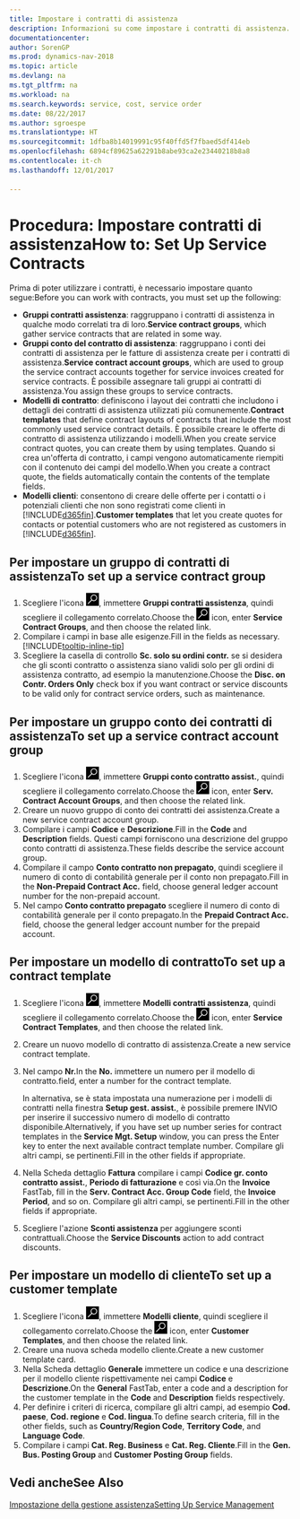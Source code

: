 ```yaml
---
title: Impostare i contratti di assistenza
description: Informazioni su come impostare i contratti di assistenza.
documentationcenter: 
author: SorenGP
ms.prod: dynamics-nav-2018
ms.topic: article
ms.devlang: na
ms.tgt_pltfrm: na
ms.workload: na
ms.search.keywords: service, cost, service order
ms.date: 08/22/2017
ms.author: sgroespe
ms.translationtype: HT
ms.sourcegitcommit: 1dfba8b14019991c95f40ffd5f7fbaed5df414eb
ms.openlocfilehash: 6894cf89625a62291b8abe93ca2e23440218b8a8
ms.contentlocale: it-ch
ms.lasthandoff: 12/01/2017

---
```


# <a name="how-to-set-up-service-contracts"></a><span data-ttu-id="09d75-103">Procedura: Impostare contratti di assistenza</span><span class="sxs-lookup"><span data-stu-id="09d75-103">How to: Set Up Service Contracts</span></span>
<span data-ttu-id="09d75-104">Prima di poter utilizzare i contratti, è necessario impostare quanto segue:</span><span class="sxs-lookup"><span data-stu-id="09d75-104">Before you can work with contracts, you must set up the following:</span></span> 

* <span data-ttu-id="09d75-105">**Gruppi contratti assistenza**: raggruppano i contratti di assistenza in qualche modo correlati tra di loro.</span><span class="sxs-lookup"><span data-stu-id="09d75-105">**Service contract groups**, which gather service contracts that are related in some way.</span></span>
* <span data-ttu-id="09d75-106">**Gruppi conto del contratto di assistenza**: raggruppano i conti dei contratti di assistenza per le fatture di assistenza create per i contratti di assistenza.</span><span class="sxs-lookup"><span data-stu-id="09d75-106">**Service contract account groups**, which are used to group the service contract accounts together for service invoices created for service contracts.</span></span> <span data-ttu-id="09d75-107">È possibile assegnare tali gruppi ai contratti di assistenza.</span><span class="sxs-lookup"><span data-stu-id="09d75-107">You assign these groups to service contracts.</span></span>  
* <span data-ttu-id="09d75-108">**Modelli di contratto**: definiscono i layout dei contratti che includono i dettagli dei contratti di assistenza utilizzati più comunemente.</span><span class="sxs-lookup"><span data-stu-id="09d75-108">**Contract templates** that define contract layouts of contracts that include the most commonly used service contract details.</span></span> <span data-ttu-id="09d75-109">È possibile creare le offerte di contratto di assistenza utilizzando i modelli.</span><span class="sxs-lookup"><span data-stu-id="09d75-109">When you create service contract quotes, you can create them by using templates.</span></span> <span data-ttu-id="09d75-110">Quando si crea un'offerta di contratto, i campi vengono automaticamente riempiti con il contenuto dei campi del modello.</span><span class="sxs-lookup"><span data-stu-id="09d75-110">When you create a contract quote, the fields automatically contain the contents of the template fields.</span></span>
* <span data-ttu-id="09d75-111">**Modelli clienti**: consentono di creare delle offerte per i contatti o i potenziali clienti che non sono registrati come clienti in [!INCLUDE[d365fin](includes/d365fin_md.md)].</span><span class="sxs-lookup"><span data-stu-id="09d75-111">**Customer templates** that let you create quotes for contacts or potential customers who are not registered as customers in [!INCLUDE[d365fin](includes/d365fin_md.md)].</span></span>  

## <a name="to-set-up-a-service-contract-group"></a><span data-ttu-id="09d75-112">Per impostare un gruppo di contratti di assistenza</span><span class="sxs-lookup"><span data-stu-id="09d75-112">To set up a service contract group</span></span>  
1. <span data-ttu-id="09d75-113">Scegliere l'icona ![Cerca pagina o report](media/ui-search/search_small.png "icona Cerca pagina o report"), immettere **Gruppi contratti assistenza**, quindi scegliere il collegamento correlato.</span><span class="sxs-lookup"><span data-stu-id="09d75-113">Choose the ![Search for Page or Report](media/ui-search/search_small.png "Search for Page or Report icon") icon, enter **Service Contract Groups**, and then choose the related link.</span></span>  
2. <span data-ttu-id="09d75-114">Compilare i campi in base alle esigenze.</span><span class="sxs-lookup"><span data-stu-id="09d75-114">Fill in the fields as necessary.</span></span> [!INCLUDE[tooltip-inline-tip](includes/tooltip-inline-tip_md.md)]
3. <span data-ttu-id="09d75-115">Scegliere la casella di controllo **Sc. solo su ordini contr.** se si desidera che gli sconti contratto o assistenza siano validi solo per gli ordini di assistenza contratto, ad esempio la manutenzione.</span><span class="sxs-lookup"><span data-stu-id="09d75-115">Choose the **Disc. on Contr. Orders Only** check box if you want contract or service discounts to be valid only for contract service orders, such as maintenance.</span></span>  

## <a name="to-set-up-a-service-contract-account-group"></a><span data-ttu-id="09d75-116">Per impostare un gruppo conto dei contratti di assistenza</span><span class="sxs-lookup"><span data-stu-id="09d75-116">To set up a service contract account group</span></span>  
1. <span data-ttu-id="09d75-117">Scegliere l'icona ![Cerca pagina o report](media/ui-search/search_small.png "icona Cerca pagina o report"), immettere **Gruppi conto contratto assist.**, quindi scegliere il collegamento correlato.</span><span class="sxs-lookup"><span data-stu-id="09d75-117">Choose the ![Search for Page or Report](media/ui-search/search_small.png "Search for Page or Report icon") icon, enter **Serv. Contract Account Groups**, and then choose the related link.</span></span>  
2. <span data-ttu-id="09d75-118">Creare un nuovo gruppo di conto dei contratti dei assistenza.</span><span class="sxs-lookup"><span data-stu-id="09d75-118">Create a new service contract account group.</span></span>   
3. <span data-ttu-id="09d75-119">Compilare i campi **Codice** e **Descrizione**.</span><span class="sxs-lookup"><span data-stu-id="09d75-119">Fill in the **Code** and **Description** fields.</span></span> <span data-ttu-id="09d75-120">Questi campi forniscono una descrizione del gruppo conto contratti di assistenza.</span><span class="sxs-lookup"><span data-stu-id="09d75-120">These fields describe the service account group.</span></span>  
4. <span data-ttu-id="09d75-121">Compilare il campo **Conto contratto non prepagato**, quindi scegliere il numero di conto di contabilità generale per il conto non prepagato.</span><span class="sxs-lookup"><span data-stu-id="09d75-121">Fill in the **Non-Prepaid Contract Acc.** field, choose general ledger account number for the non-prepaid account.</span></span>  
5. <span data-ttu-id="09d75-122">Nel campo **Conto contratto prepagato** scegliere il numero di conto di contabilità generale per il conto prepagato.</span><span class="sxs-lookup"><span data-stu-id="09d75-122">In the **Prepaid Contract Acc.** field, choose the general ledger account number for the prepaid account.</span></span>  

## <a name="to-set-up-a-contract-template"></a><span data-ttu-id="09d75-123">Per impostare un modello di contratto</span><span class="sxs-lookup"><span data-stu-id="09d75-123">To set up a contract template</span></span>  
1. <span data-ttu-id="09d75-124">Scegliere l'icona ![Cerca pagina o report](media/ui-search/search_small.png "icona Cerca pagina o report"), immettere **Modelli contratti assistenza**, quindi scegliere il collegamento correlato.</span><span class="sxs-lookup"><span data-stu-id="09d75-124">Choose the ![Search for Page or Report](media/ui-search/search_small.png "Search for Page or Report icon") icon, enter **Service Contract Templates**, and then choose the related link.</span></span>  
2. <span data-ttu-id="09d75-125">Creare un nuovo modello di contratto di assistenza.</span><span class="sxs-lookup"><span data-stu-id="09d75-125">Create a new service contract template.</span></span>  
3. <span data-ttu-id="09d75-126">Nel campo **Nr.**</span><span class="sxs-lookup"><span data-stu-id="09d75-126">In the **No.**</span></span> <span data-ttu-id="09d75-127">immettere un numero per il modello di contratto.</span><span class="sxs-lookup"><span data-stu-id="09d75-127">field, enter a number for the contract template.</span></span>  
  
     <span data-ttu-id="09d75-128">In alternativa, se è stata impostata una numerazione per i modelli di contratti nella finestra **Setup gest. assist.**, è possibile premere INVIO per inserire il successivo numero di modello di contratto disponibile.</span><span class="sxs-lookup"><span data-stu-id="09d75-128">Alternatively, if you have set up number series for contract templates in the **Service Mgt. Setup** window, you can press the Enter key to enter the next available contract template number.</span></span> <span data-ttu-id="09d75-129">Compilare gli altri campi, se pertinenti.</span><span class="sxs-lookup"><span data-stu-id="09d75-129">Fill in the other fields if appropriate.</span></span>  
  
4. <span data-ttu-id="09d75-130">Nella Scheda dettaglio **Fattura** compilare i campi **Codice gr. conto contratto assist.**, **Periodo di fatturazione** e così via.</span><span class="sxs-lookup"><span data-stu-id="09d75-130">On the **Invoice** FastTab, fill in the **Serv. Contract Acc. Group Code** field, the **Invoice Period**, and so on.</span></span> <span data-ttu-id="09d75-131">Compilare gli altri campi, se pertinenti.</span><span class="sxs-lookup"><span data-stu-id="09d75-131">Fill in the other fields if appropriate.</span></span>  
5. <span data-ttu-id="09d75-132">Scegliere l'azione **Sconti assistenza** per aggiungere sconti contrattuali.</span><span class="sxs-lookup"><span data-stu-id="09d75-132">Choose the **Service Discounts** action to add contract discounts.</span></span>  

## <a name="to-set-up-a-customer-template"></a><span data-ttu-id="09d75-133">Per impostare un modello di cliente</span><span class="sxs-lookup"><span data-stu-id="09d75-133">To set up a customer template</span></span>  
1. <span data-ttu-id="09d75-134">Scegliere l'icona ![Cerca pagina o report](media/ui-search/search_small.png "icona Cerca pagina o report"), immettere **Modelli cliente**, quindi scegliere il collegamento correlato.</span><span class="sxs-lookup"><span data-stu-id="09d75-134">Choose the ![Search for Page or Report](media/ui-search/search_small.png "Search for Page or Report icon") icon, enter **Customer Templates**, and then choose the related link.</span></span>  
2. <span data-ttu-id="09d75-135">Creare una nuova scheda modello cliente.</span><span class="sxs-lookup"><span data-stu-id="09d75-135">Create a new customer template card.</span></span>  
3. <span data-ttu-id="09d75-136">Nella Scheda dettaglio **Generale** immettere un codice e una descrizione per il modello cliente rispettivamente nei campi **Codice** e **Descrizione**.</span><span class="sxs-lookup"><span data-stu-id="09d75-136">On the **General** FastTab, enter a code and a description for the customer template in the **Code** and **Description** fields respectively.</span></span> 
4. <span data-ttu-id="09d75-137">Per definire i criteri di ricerca, compilare gli altri campi, ad esempio **Cod. paese**, **Cod. regione** e **Cod. lingua**.</span><span class="sxs-lookup"><span data-stu-id="09d75-137">To define search criteria, fill in the other fields, such as **Country/Region Code**, **Territory Code**, and **Language Code**.</span></span>  
5. <span data-ttu-id="09d75-138">Compilare i campi **Cat. Reg. Business** e **Cat. Reg. Cliente**.</span><span class="sxs-lookup"><span data-stu-id="09d75-138">Fill in the **Gen. Bus. Posting Group** and **Customer Posting Group** fields.</span></span>  

## <a name="see-also"></a><span data-ttu-id="09d75-139">Vedi anche</span><span class="sxs-lookup"><span data-stu-id="09d75-139">See Also</span></span>
[<span data-ttu-id="09d75-140">Impostazione della gestione assistenza</span><span class="sxs-lookup"><span data-stu-id="09d75-140">Setting Up Service Management</span></span>](service-setup-service.md)
